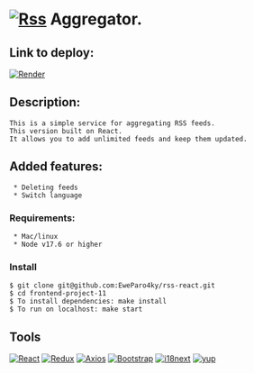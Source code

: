 # [![Rss][Rss-badge]][Rss-url] Aggregator.

## Link to deploy:
[![Render][Render-badge]][Render-url]

## Description:
    This is a simple service for aggregating RSS feeds.
    This version built on React.
    It allows you to add unlimited feeds and keep them updated.

## Added features:
     * Deleting feeds
     * Switch language

 ### Requirements:
      
     * Mac/linux
     * Node v17.6 or higher

 ### Install
    $ git clone git@github.com:EweParo4ky/rss-react.git
    $ cd frontend-project-11
    $ To install dependencies: make install
    $ To run on localhost: make start

   ## Tools
[![React][React-badge]][React-url]
[![Redux][Redux-badge]][Redux-url]
[![Axios][Axios-badge]][Axios-url]
[![Bootstrap][Bootstrap-badge]][Bootstrap-url]
[![i18next][i18next-badge]][i18next-url]
[![yup][yup-badge]][yup-url]

[Rss-badge]: https://img.shields.io/badge/rss-F88900?style=for-the-badge&logo=rss&logoColor=white
[Rss-url]: https://en.wikipedia.org/wiki/RSS

[Render-badge]: https://img.shields.io/badge/Render-%46E3B7.svg?style=for-the-badge&logo=render&logoColor=white
[Render-url]: https://rss-react.onrender.com/

[React-badge]: https://img.shields.io/badge/react-%2320232a.svg?style=for-the-badge&logo=react&logoColor=%2361DAFB
[React-url]: https://ru.legacy.reactjs.org/

[Redux-badge]: https://img.shields.io/badge/redux-%23593d88.svg?style=for-the-badge&logo=redux&logoColor=white
[Redux-url]: https://redux.js.org/

[Axios-badge]: https://img.shields.io/badge/Axios-5A29E4?style=flat&logo=i18next&logoColor=white
[Axios-url]: https://axios-http.com

[Bootstrap-badge]: https://img.shields.io/badge/Bootstrap-712CF9?style=flat&logo=bootstrap&logoColor=white
[Bootstrap-url]: https://getbootstrap.com

[i18next-badge]: https://img.shields.io/badge/i18next-26A69A?style=flat&logo=i18next&logoColor=white
[i18next-url]: https://www.i18next.com

[yup-badge]: https://img.shields.io/badge/yup-gray?style=flat&logoColor=white
[yup-url]: https://www.npmjs.com/package/yup
